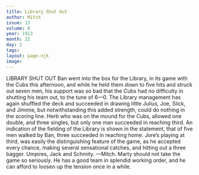 ```yaml
---
title: Library Shut Out
author: Mitch
issue: 13
volume: 8
year: 1913
month: 22
day: 2
tags:
layout: page.njk
image:
---
```

LIBRARY SHUT OUT    Ban went into the box for the Library, in its game with the Cubs this afternoon, and while he held them down to five hits and struck out seven men, his support was so bad that the Cubs had no difficulty in shutting his team out, to the tune of 6—0. The Library management has again shuffled the deck and succeeded in drawing little Julius, Joe, Slick, and Jimmie, but notwithstanding this added strength, could do nothing in the scoring line. Herb who was on the mound for the Cubs, allowed one double, and three singles, but only one man succeeded in reaching third. An indication of the fielding of the Library is shown in the statement, that of five men walked by Ban, three succeeded in reaching home. Jore’s playing at third, was easily the distinguishing feature of the game, as he accepted every chance, making several sensational catches, and hitting out a three bagger. Umpires, Jack and Schmity. —Mitch.       Marty should not take the game so seriously. He has a good team in splendid working order, and he can afford to loosen up the tension once in a while. 
